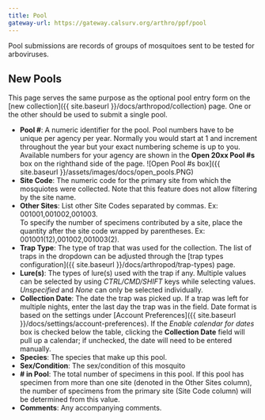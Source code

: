 ```yaml
---
title: Pool
gateway-url: https://gateway.calsurv.org/arthro/ppf/pool
---
```


Pool submissions are records of groups of mosquitoes sent to be tested for arboviruses.

## New Pools

This page serves the same purpose as the optional pool entry form on the [new collection]({{ site.baseurl }}/docs/arthropod/collection) page. One or the other should be used to submit a single pool.

* **Pool #**: A numeric identifier for the pool. Pool numbers have to be unique per agency per year. Normally you would start at 1 and increment throughout the year but your exact numbering scheme is up to you. Available numbers for your agency are shown in the **Open 20xx Pool #s** box on the righthand side of the page.
![Open Pool #s box]({{ site.baseurl }}/assets/images/docs/open_pools.PNG) 
* **Site Code**: The numeric code for the primary site from which the mosquiotes were collected. Note that this feature does not allow filtering by the site name.
* **Other Sites**: List other Site Codes separated by commas. Ex: 001001,001002,001003.  
To specify the number of specimens contributed by a site, place the quantity after the site code wrapped by parentheses. Ex: 001001(12),001002,001003(2).
* **Trap Type**: The type of trap that was used for the collection. The list of traps in the dropdown can be adjusted through the [trap types configuration]({{ site.baseurl }}/docs/arthropod/trap-types) page.
* **Lure(s)**: The types of lure(s) used with the trap if any. Multiple values can be selected by using *CTRL/CMD/SHIFT* keys while selecting values. *Unspecified* and *None* can only be selected individually.
* **Collection Date**: The date the trap was picked up. If a trap was left for multiple nights, enter the last day the trap was in the field. Date format is based on the settings under [Account Preferences]({{ site.baseurl }}/docs/settings/account-preferences). If the *Enable calendar for dates* box is checked below the table, clicking the **Collection Date** field will pull up a calendar; if unchecked, the date will need to be entered manually.
* **Species**: The species that make up this pool.
* **Sex/Condition**: The sex/condition of this mosquito
* **# in Pool**: The total number of specimens in this pool. If this pool has specimen from more than one site (denoted in the Other Sites column), the number of specimens from the primary site (Site Code column) will be determined from this value.
* **Comments**: Any accompanying comments.
